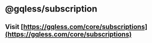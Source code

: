 # @gqless/subscription

## Visit [https://gqless.com/core/subscriptions](https://gqless.com/core/subscriptions)
